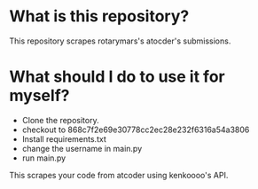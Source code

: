 # What is this repository?
This repository scrapes rotarymars's atocder's submissions.

# What should I do to use it for myself?
- Clone the repository.
- checkout to 868c7f2e69e30778cc2ec28e232f6316a54a3806
- Install requirements.txt
- change the username in main.py
- run main.py

This scrapes your code from atcoder using kenkoooo's API.